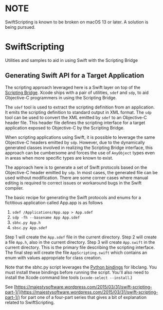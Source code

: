 # NOTE

SwiftScripting is known to be broken on macOS 13 or later. A solution is being pursued.


# SwiftScripting
Utilities and samples to aid in using Swift with the Scripting Bridge

## Generating Swift API for a Target Application

The scripting approach leveraged here is a Swift layer on top of the [Scripting Bridge](https://developer.apple.com/library/mac/documentation/Cocoa/Conceptual/ScriptingBridgeConcepts/Introduction/Introduction.html).
Xcode ships with a pair of utilities, `sdef` and `sdp`, to aid Objective-C programmers in using the Scripting Bridge.

The `sdef` tool is used to extract the scripting definition from an application. It emits the scripting 
definition to standard output in XML format. The `sdp` tool can be used to convert the XML emitted by
`sdef` to an Objective-C header file. This header file defines the scripting interface for a target application
exposed to Objective-C by the Scripting Bridge.

When scripting applications using Swift, it is possible to leverage the same Objective-C headers emitted by `sdp`. 
However, due to the dynamically generated classes involved in realizing the Scripting Bridge interface, this approach 
can be cumbersome and forces the use of `AnyObject` types even in areas when more specific types are known to
exist.

The approach here is to generate a set of Swift protocols based on the Objective-C header emitted by `sdp`. In most cases, 
the generated file can be used without modification. There are some corner cases where manual editing is required to 
correct issues or workaround bugs in the Swift compiler.

The basic recipe for generating the Swift protocols and enums for a fictitious application called App.app is as follows

1. `sdef /Applications/App.app > App.sdef`
2. `sdp -fh --basename App App.sdef`
3. `sbhc.py App.h`
4. `sbsc.py App.sdef`

Step 1 will create the `App.sdef` file in the current directory. Step 2 will create a file `App.h`, also in the current
directory. Step 3 will create `App.swift` in the current directory. This is the primary file describing the scripting interface. The final step will create the file `AppScripting.swift` which contains an enum with values appropriate for class creation.

Note that the sbhc.py script leverages the [Python bindings](https://pypi.python.org/pypi/clang/3.5) for libclang.
You must install these bindings before running the script. You'll also need to install the Xcode command line tools (`xcode-select --install`.)

See [https://majestysoftware.wordpress.com/2015/03/31/swift-scripting-part-1/](https://majestysoftware.wordpress.com/2015/03/31/swift-scripting-part-1/) for part one of a four-part series that gives a bit of explanation related to SwiftScripting.